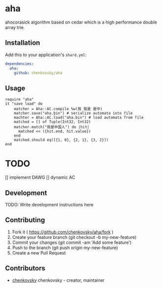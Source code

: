 # aha

ahocorasick algorithm based on cedar which is a high performance double array trie.

## Installation

Add this to your application's `shard.yml`:

```yaml
dependencies:
  aha:
    github: chenkovsky/aha
```

## Usage

```crystal
require "aha"
it "save load" do
    matcher = Aha::AC.compile %w(我 我是 是中)
    matcher.save("aha.bin") # serialize automata into file
    machter = Aha::AC.load("aha.bin") # load automata from file
    matched = [] of Tuple(Int32, Int32)
    matcher.match("我是中国人") do |hit|
      matched << ({hit.end, hit.value})
    end
    matched.should eq([{1, 0}, {2, 1}, {3, 2}])
end
```

# TODO

[] implement DAWG
[] dynamic AC


## Development

TODO: Write development instructions here

## Contributing

1. Fork it ( https://github.com/chenkovsky/aha/fork )
2. Create your feature branch (git checkout -b my-new-feature)
3. Commit your changes (git commit -am 'Add some feature')
4. Push to the branch (git push origin my-new-feature)
5. Create a new Pull Request

## Contributors

- [chenkovsky](https://github.com/chenkovsky) chenkovsky - creator, maintainer
